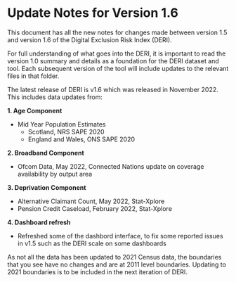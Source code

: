 # Update Notes for Version 1.6

This document has all the new notes for changes made between version 1.5 and version 1.6 of the Digital Exclusion Risk Index (DERI).

For full understanding of what goes into the DERI, it is important to read the version 1.0 summary and details as a foundation for the DERI dataset and tool. Each subsequent version of the tool will include updates to the relevant files in that folder.

The latest release of DERI is v1.6 which was released in November 2022. 
This includes data updates from:

**1. Age Component**
  - Mid Year Population Estimates 
    - Scotland, NRS SAPE 2020
    - England and Wales, ONS SAPE 2020

**2. Broadband Component**
  - Ofcom Data, May 2022, Connected Nations update on coverage availability by output area
  
**3. Deprivation Component**
  - Alternative Claimant Count, May 2022, Stat-Xplore
  - Pension Credit Caseload, February 2022, Stat-Xplore
  
**4. Dashboard refresh**
  - Refreshed some of the dashbord interface, to fix some reported issues in v1.5 such as the DERI scale on some dashboards

As not all the data has been updated to 2021 Census data, the boundaries that you see have no changes and are at 2011 level boundaries. Updating to 2021 boundaries is to be included in the next iteration of DERI.
